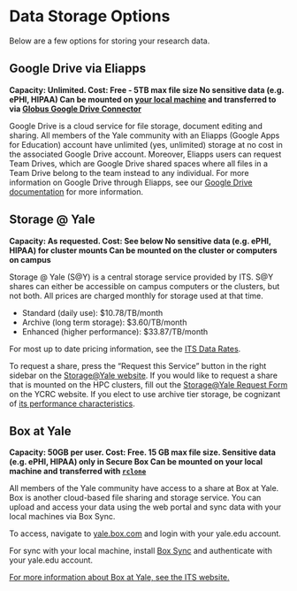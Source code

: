 # Data Storage Options

Below are a few options for storing your research data.

## Google Drive via Eliapps

**Capacity: Unlimited. Cost: Free - 5TB max file size
No sensitive data (e.g. ePHI, HIPAA)
Can be mounted on [your local machine](https://www.google.com/drive/download/) and transferred to via [Globus Google Drive Connector](/data/google-drive)**

Google Drive is a cloud service for file storage, document editing and sharing. All members of the Yale community with an Eliapps (Google Apps for Education) account have unlimited (yes, unlimited) storage at no cost in the associated Google Drive account. Moreover, Eliapps users can request Team Drives, which are Google Drive shared spaces where all files in a Team Drive belong to the team instead to any individual. For more information on Google Drive through Eliapps, see our [Google Drive documentation](/data/google-drive) for more information.

## Storage @ Yale

**Capacity: As requested. Cost: See below
No sensitive data (e.g. ePHI, HIPAA) for cluster mounts
Can be mounted on the cluster or computers on campus**

Storage @ Yale (S@Y) is a central storage service provided by ITS. S@Y shares can either be accessible on campus computers or the clusters, but not both. All prices are charged monthly for storage used at that time.

* Standard (daily use): $10.78/TB/month
* Archive (long term storage): $3.60/TB/month
* Enhanced (higher performance): $33.87/TB/month

For most up to date pricing information, see the [ITS Data Rates](https://yale.service-now.com/it?id=rates_charges&service_group=fc22e7c9dbbf7a802de17ecfbf961971&service_offering=f4688dcd6fbb31007ee2abcf9f3ee400).

To request a share, press the “Request this Service” button in the right sidebar on the [Storage@Yale website](https://yale.service-now.com/it?id=service_offering&sys_id=f4688dcd6fbb31007ee2abcf9f3ee400). If you would like to request a share that is mounted on the HPC clusters, fill out the [Storage@Yale Request Form](/node/4234) on the YCRC website. If you elect to use archive tier storage, be cognizant of [its performance characteristics](/node/16497).

## Box at Yale

**Capacity: 50GB per user. Cost: Free. 15 GB max file size.
Sensitive data (e.g. ePHI, HIPAA) only in Secure Box
Can be mounted on your local machine and transferred with [`rclone`](https://rclone.org/)**

All members of the Yale community have access to a share at Box at Yale. Box is another cloud-based file sharing and storage service. You can upload and access your data using the web portal and sync data with your local machines via Box Sync.

To access, navigate to [yale.box.com](http://yale.box.com) and login with your yale.edu account.

For sync with your local machine, install [Box Sync](https://sites.box.com/sync4/) and authenticate with your yale.edu account.

[For more information about Box at Yale, see the ITS website.](https://yale.service-now.com/it?id=service_offering&sys_id=ff584dcd6fbb31007ee2abcf9f3ee4ee)
